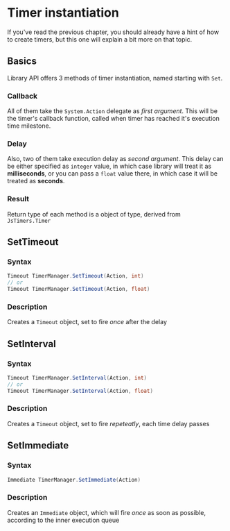 # Timer instantiation

If you've read the previous chapter, you should already have a hint
of how to create timers, but this one will explain a bit more
on that topic.

## Basics

Library API offers 3 methods of timer instantiation, named starting with `Set`.

### Callback

All of them take the `System.Action` delegate as *first argument*.
This will be the timer's callback function, called when timer has
reached it's execution time milestone.

### Delay

Also, two of them take execution delay as *second argument*.
This delay can be either specified as `integer` value,
in which case library will treat it as **milliseconds**,
or you can pass a `float` value there, in which case
it will be treated as **seconds**.

### Result

Return type of each method is a object of type, derived from `JsTimers.Timer`

## SetTimeout

### Syntax

```cs
Timeout TimerManager.SetTimeout(Action, int)
// or
Timeout TimerManager.SetTimeout(Action, float)
```

### Description

Creates a `Timeout` object, set to fire *once* after the delay

## SetInterval

### Syntax

```cs
Timeout TimerManager.SetInterval(Action, int)
// or
Timeout TimerManager.SetInterval(Action, float)
```

### Description

Creates a `Timeout` object, set to fire *repeteatly*, each time delay passes

## SetImmediate

### Syntax

```cs
Immediate TimerManager.SetImmediate(Action)
```

### Description

Creates an `Immediate` object, which will fire *once* as soon as possible,
according to the inner execution queue
